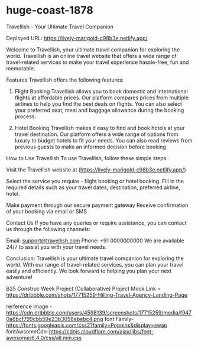 # huge-coast-1878

Travellish - Your Ultimate Travel Companion

Deployed URL: https://lively-marigold-c98b3e.netlify.app/

Welcome to Travellish, your ultimate travel companion for exploring the world. Travellish is an online travel website that offers a wide range of travel-related services to make your travel experience hassle-free, fun and memorable.

Features
Travellish offers the following features:

1. Flight Booking
Travellish allows you to book domestic and international flights at affordable prices. Our platform compares prices from multiple airlines to help you find the best deals on flights. You can also select your preferred seat, meal and baggage allowance during the booking process.

2. Hotel Booking
Travellish makes it easy to find and book hotels at your travel destination. Our platform offers a wide range of options from luxury to budget hotels to fit your needs. You can also read reviews from previous guests to make an informed decision before booking

How to Use Travellish
To use Travellish, follow these simple steps:

Visit the Travellish website at (https://lively-marigold-c98b3e.netlify.app/)

Select the service you require - flight booking or hotel booking.
Fill in the required details such as your travel dates, destination, preferred airline, hotel.

Make payment through our secure payment gateway
Receive confirmation of your booking via email or SMS

Contact Us
If you have any queries or require assistance, you can contact us through the following channels:

Email: support@travellish.com
Phone: +91 0000000000
We are available 24/7 to assist you with your travel needs.

Conclusion:
Travellish is your ultimate travel companion for exploring the world. With our range of travel-related services, you can plan your travel easily and efficiently. We look forward to helping you plan your next adventure!

B25 Construc Week Project (Collaborative)
Project Mock Link = https://dribbble.com/shots/17715259-Hilling-Travel-Agency-Landing-Page

rerference image - https://cdn.dribbble.com/users/4598139/screenshots/17715259/media/f9470a6bcf799cbb59e23b3058ebebc4.png
font Family- https://fonts.googleapis.com/css2?family=Poppins&display=swap
fontAwsomeCdn-https://cdnjs.cloudflare.com/ajax/libs/font-awesome/6.4.0/css/all.min.css
